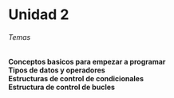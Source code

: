 # Unidad 2  

###### Temas  


**Conceptos basicos para empezar a programar**  
**Tipos de datos y operadores**  
**Estructuras de control de condicionales**  
**Estructura de control de bucles**  